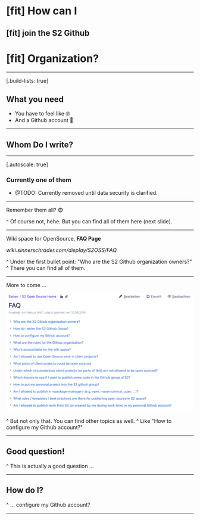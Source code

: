 # [fit] How can I
## [fit] **join the S2 Github**
# [fit] Organization?

---

[.build-lists: true]

## What you need

- You have to feel like 🤓
- And a Github account 🚀

---

## Whom Do I write?

---

[.autoscale: true]

### Currently one of them

- @TODO: Currently removed until data security is clarified.

---

Remember them all? 😨

^ Of course not, hehe. But you can find all of them here (next slide).

---

Wiki space for OpenSource, **FAQ Page**

_wiki.sinnerschrader.com/display/S2OSS/FAQ_

^ Under the first bullet point: "Who are the S2 Github organization owners?"
^ There you can find all of them.

---

More to come ...

![inline](images/wiki-faq.png)

^ But not only that. You can find other topics as well.
^ Like "How to configure my Github account?"

---

## Good question!

^ This is actually a good question ...

---

## How do I?

^ ... configure my Github account?

---
